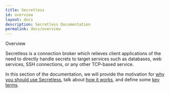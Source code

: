```yaml
---
title: Secretless
id: overview
layout: docs
description: Secretless Documentation
permalink: docs/overview
---
```


<p class="card-heading">Overview</p>

Secretless is a connection broker which relieves client applications of the need
to directly handle secrets to target services such as databases, web services, SSH
connections, or any other TCP-based service.

In this section of the documentation, we will provide the motivation for
[why you should use Secretless](/docs.html), talk about [how it works](/how_it_works.html),
and define some [key terms](/key_terms.html).
